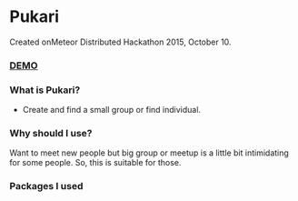 # Pukari
Created onMeteor Distributed Hackathon 2015, October 10.

### [DEMO]()

### What is Pukari?
- Create and find a small group or find individual.

### Why should I use?
Want to meet new people but big group or meetup is a little bit intimidating for some people. So, this is suitable for those.

### Packages I used
```
```
